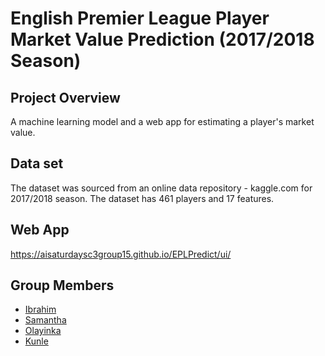 # English Premier League Player Market Value Prediction (2017/2018 Season)

## Project Overview
A  machine learning model and a web app for estimating a player's market value.

## Data set
The dataset was sourced from an online data repository - kaggle.com for 2017/2018 season. The dataset has 461 players and 17 features. 

## Web App
https://aisaturdaysc3group15.github.io/EPLPredict/ui/

## Group Members

* [Ibrahim](https://github.com/hybedot)
* [Samantha](https://github.com/SSInimgba)
* [Olayinka](https://github.com/Predicare1)
* [Kunle](https://github.com/obasoro)





